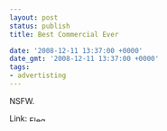```yaml
---
layout: post
status: publish
title: Best Commercial Ever

date: '2008-12-11 13:37:00 +0000'
date_gmt: '2008-12-11 13:37:00 +0000'
tags:
- advertisting
---
```

NSFW.
<script type="text/javascript" src="http://en.sevenload.com/pl/jepQssV/445x364"></script>
Link: <a href="http://en.sevenload.com/videos/jepQssV-Fleg-Master-Tlpizza"><img src="http://static.sevenload.com/img/sevenload.png" width="66" height="10" alt="Fleg Master Tlpizza" /></a>
